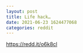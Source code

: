 ```yaml
--- 
layout: post 
title: Life hack… 
date: 2021-06-23 1624477068 
categories: reddit 
--- 
```

https://redd.it/o6k8cl